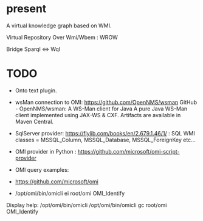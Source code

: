 # present

A virtual knowledge graph based on WMI.

Virtual Repository Over Wmi/Wbem : WROW

Bridge Sparql <=> Wql

# TODO
* Onto text plugin.
* wsMan connection to OMI: https://github.com/OpenNMS/wsman GitHub - OpenNMS/wsman: A WS-Man client for Java A pure Java WS-Man client implemented using JAX-WS & CXF. Artifacts are available in Maven Central.
* SqlServer provider: https://flylib.com/books/en/2.679.1.46/1/ : SQL WMI classes = MSSQL_Column, MSSQL_Database, MSSQL_ForeignKey etc...
* OMI provider in Python : https://github.com/microsoft/omi-script-provider

* OMI query examples:
* https://github.com/microsoft/omi

* /opt/omi/bin/omicli ei root/omi OMI_Identify

Display help:
/opt/omi/bin/omicli
/opt/omi/bin/omicli gc root/omi OMI_Identify
